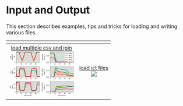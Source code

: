 
# Input and Output 

This section describes examples, tips and tricks for loading and writing various files.

| <!-- -->| <!-- --> | 
|:-------------:|:-------------:|
| [load multiple csv and join <br> <img src="jupyter_notebook_examples/io/Read_csv_dataframe_files/Read_csv_dataframe_11_0.png" width="180px">](jupyter_notebook_examples/io/Read_csv_dataframe.md) | [load ict files <br> <img src="jupyter_notebook_examples/io/Read_ict_dataframe_demo_NASA_ATom/Read_ict_dataframe_demo_NASA_ATom_14_0.png" width="160px">](jupyter_notebook_examples/io/Read_ict_dataframe_demo_NASA_ATom.md) | 
